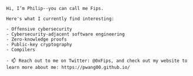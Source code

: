 

```
Hi, I’m Philip--you can call me Fips.

Here's what I currently find interesting:

- Offensive cybersecurity
- Cybersecurity-adjacent software engineering
- Zero-knowledge proofs
- Public-key cryptography
- Compilers

- 📫 Reach out to me on Twitter: @0xFips, and check out my website to learn more about me: https://pwang00.github.io/
```
<!---
pwang00/pwang00 is a ✨ special ✨ repository because its `README.md` (this file) appears on your GitHub profile.
You can click the Preview link to take a look at your changes.
--->
